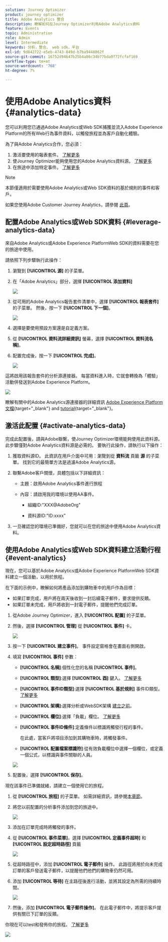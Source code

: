 ```yaml
---
solution: Journey Optimizer
product: journey optimizer
title: Adobe Analytics 整合
description: 瞭解如何在Journey Optimizer利用Adobe Analytics資料
feature: Events
topic: Administration
role: Admin
level: Intermediate
keywords: 分析，整合， web sdk，平台
exl-id: 9d842722-e5eb-4743-849d-b7ba9448062f
source-git-commit: 16752d94647b25b4a86c34b77bda0f72fcfaf169
workflow-type: tm+mt
source-wordcount: '768'
ht-degree: 7%

---
```


# 使用Adobe Analytics資料 {#analytics-data}

您可以利用您已通過Adobe Analytics或Web SDK捕獲並流入Adobe Experience Platform的所有Web行為事件資料，以觸發旅程並為客戶自動化體驗。

為了與Adobe Analytics合作，您必須：

1. 激活要使用的報表套件。 [了解更多](#leverage-analytics-data)
1. 使Journey Optimizer能夠使用您的Adobe Analytics資料源。 [了解更多](#activate-analytics-data)
1. 在旅途中添加特定事件。 [了解更多](#event-analytic)

>[!NOTE]
>
>本節僅適用於需要使用Adobe Analytics或Web SDK資料的基於規則的事件和客戶。
> 
>如果您使用Adobe Customer Journey Analytics，請參閱 [此頁](../reports/cja-ajo.md)。

## 配置Adobe Analytics或Web SDK資料 {#leverage-analytics-data}

來自Adobe Analytics或Adobe Experience PlatformWeb SDK的資料需要在您的旅途中使用。

請依照下列步驟執行此操作：

1. 瀏覽到 **[!UICONTROL 源]** 的子菜單。

1. 在「Adobe Analytics」部分，選擇 **[!UICONTROL 添加資料]**

   ![](assets/ajo-aa_1.png)

1. 從可用的Adobe Analytics報告套件清單中，選擇 **[!UICONTROL 報表套件]** 的子菜單。 然後，按一下 **[!UICONTROL 下一個]**。

   ![](assets/ajo-aa_2.png)

1. 選擇是要使用預設方案還是自定義方案。

1. 從 **[!UICONTROL 資料流詳細資訊]** 螢幕，選擇 **[!UICONTROL 資料流名稱]**。

1. 配置完成後，按一下 **[!UICONTROL 完成]**。

   ![](assets/ajo-aa_3.png)

這將啟用該報告套件的分析源連接器。 每當資料進入時，它就會轉換為「體驗」活動併發送到Adobe Experience Platform。

![](assets/ajo-aa_4.png)

瞭解有關中的Adobe Analytics源連接器的詳細資訊  [Adobe Experience Platform文檔](https://experienceleague.adobe.com/docs/experience-platform/sources/connectors/adobe-applications/analytics.html?lang=zh-Hant){target="_blank"} and [tutorial](https://experienceleague.adobe.com/docs/experience-platform/sources/ui-tutorials/create/adobe-applications/analytics.html?lang=zh-Hant){target="_blank"}。

## 激活此配置 {#activate-analytics-data}

完成此配置後，請與Adobe聯繫，使Journey Optimizer環境能夠使用此資料源。 此步驟僅對Adobe Analytics資料源是必需的。 要執行此操作，請執行以下操作：

1. 獲取資料源ID。 此資訊在用戶介面中可用：瀏覽到從 **資料流** 頁籤 **源** 的子菜單。 找到它的最簡單方法是過濾Adobe Analytics源。
1. 聯繫Adobe客戶關懷，具體包括以下詳細資訊：

   * 主題：啟用Adobe Analytics事件進行旅程

   * 內容：請啟用我的環境以使用AA事件。

      * 組織ID:&quot;XXX@AdobeOrg&quot;

      * 資料源ID:&quot;ID:xxxx&quot;

1. 一旦確認您的環境已準備好，您就可以在您的旅途中使用Adobe Analytics資料。

## 使用Adobe Analytics或Web SDK資料建立活動行程 {#event-analytics}

現在，您可以基於Adobe Analytics或Adobe Experience PlatformWeb SDK資料建立一個活動，以用於旅程。

在下面的示例中，瞭解如何將產品添加到購物車中的用戶作為目標：

* 如果訂單完成，用戶將在兩天後收到一封后續電子郵件，要求提供反饋。
* 如果訂單未完成，用戶將收到一封電子郵件，提醒他們完成訂單。

1. 從Adobe Journey Optimizer，進入 **[!UICONTROL 配置]** 的子菜單。

1. 然後，選擇 **[!UICONTROL 管理]** 從 **[!UICONTROL 事件]** 卡。

   ![](assets/ajo-aa_5.png)

1. 按一下 **[!UICONTROL 建立事件]**。 事件設定窗格會在畫面右側開啟。

1. 填寫 **[!UICONTROL 事件]** 參數：

   * **[!UICONTROL 名稱]**:個性化您的名稱 **[!UICONTROL 事件]**。
   * **[!UICONTROL 類型]**:選擇 **[!UICONTROL 酉]** 鍵入。 [了解更多](../event/about-events.md)
   * **[!UICONTROL 事件ID類型]**:選擇 **[!UICONTROL 基於規則]** 事件ID類型。 [了解更多](../event/about-events.md#event-id-type)
   * **[!UICONTROL 架構]**:選擇分析或WebSDK架構 [建立之前](#leverage-analytics-data)。
   * **[!UICONTROL 欄位]**:選擇「負載」欄位。 [了解更多](../event/about-creating.md#define-the-payload-fields)
   * **[!UICONTROL 事件ID條件]**:定義條件以標識將觸發行程的事件。

      在此處，當客戶將項目添加到其購物車時，將觸發事件。
   * **[!UICONTROL 配置檔案標識符]**:從有效負載欄位中選擇一個欄位，或定義一個公式，以標識與事件關聯的人員。

   ![](assets/ajo-aa_6.png)

1. 配置後，選擇 **[!UICONTROL 保存]**。

現在該事件已準備就緒，請建立一個使用它的旅程。

1. 從 **[!UICONTROL 旅程]** 的子菜單。 如需詳細資訊，請參閱[本章節](../building-journeys/journey-gs.md)。

1. 將您以前配置的分析事件添加到您的旅途中。

   ![](assets/ajo-aa_8.png)

1. 添加在訂單完成時將觸發的事件。

1. 從 **[!UICONTROL 事件菜單]**，選擇 **[!UICONTROL 定義事件超時]** 和 **[!UICONTROL 設定超時路徑]** 頁籤

   ![](assets/ajo-aa_9.png)

1. 從超時路徑中，添加 **[!UICONTROL 電子郵件]** 操作。 此路徑將用於向未完成訂單的客戶發送電子郵件，以提醒他們他們的購物車仍然可用。

1. 添加 **[!UICONTROL 等待]** 在主路徑後進行活動，並將其設定為所需的持續時間。

   ![](assets/ajo-aa_10.png)

1. 然後，添加 **[!UICONTROL 電子郵件操作]**。 在此電子郵件中，將提示客戶提供有關已下訂單的反饋。

你現在可以test和發佈你的旅程。 [了解更多](../building-journeys/publishing-the-journey.md)

![](assets/ajo-aa_7.png)
